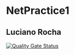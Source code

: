 # NetPractice1

## Luciano Rocha

[![Quality Gate Status](https://sonarcloud.io/api/project_badges/measure?project=NetPractice1&metric=alert_status)](https://sonarcloud.io/summary/new_code?id=NetPractice1)
